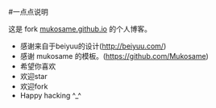 #一点点说明

这是 fork [mukosame.github.io](http://mukosame.github.io) 的个人博客。
* 感谢来自于beiyuu的设计(http://beiyuu.com/)
* 感谢 mukosame 的模板。(https://github.com/Mukosame)
* 希望你喜欢
* 欢迎star
* 欢迎fork
* Happy hacking ^_^
